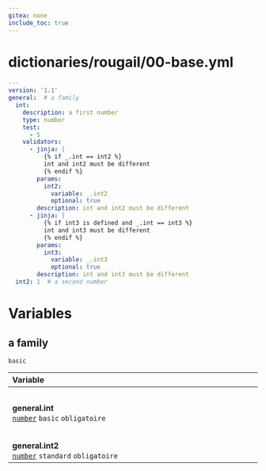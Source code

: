 ```yaml
---
gitea: none
include_toc: true
---
```

# dictionaries/rougail/00-base.yml

```yaml
---
version: '1.1'
general:  # a family
  int:
    description: a first number
    type: number
    test:
      - 5
    validators:
      - jinja: |
          {% if _.int == int2 %}
          int and int2 must be different
          {% endif %}
        params:
          int2:
            variable: _.int2
            optional: true
        description: int and int2 must be different
      - jinja: |
          {% if int3 is defined and _.int == int3 %}
          int and int3 must be different
          {% endif %}
        params:
          int3:
            variable: _.int3
            optional: true
        description: int and int3 must be different
  int2: 1  # a second number
```
# Variables

## a family

`basic`

| Variable&nbsp;&nbsp;&nbsp;&nbsp;&nbsp;&nbsp;&nbsp;&nbsp;&nbsp;&nbsp;&nbsp;&nbsp;&nbsp;&nbsp;&nbsp;&nbsp;&nbsp;&nbsp;&nbsp;&nbsp;&nbsp;&nbsp;&nbsp;&nbsp;&nbsp;&nbsp;&nbsp;&nbsp;&nbsp;&nbsp;&nbsp;&nbsp;&nbsp;&nbsp;&nbsp;&nbsp;&nbsp;&nbsp;&nbsp;&nbsp;&nbsp;&nbsp;&nbsp;&nbsp;&nbsp;&nbsp;&nbsp;&nbsp;&nbsp;&nbsp;&nbsp;&nbsp;&nbsp;&nbsp;&nbsp;&nbsp;&nbsp;&nbsp;&nbsp;&nbsp;&nbsp;&nbsp;&nbsp;&nbsp;&nbsp;&nbsp;&nbsp;&nbsp;&nbsp;&nbsp;&nbsp;&nbsp;&nbsp;&nbsp;&nbsp;&nbsp;&nbsp;&nbsp;&nbsp;&nbsp;&nbsp;&nbsp;&nbsp;&nbsp;&nbsp;&nbsp;&nbsp;&nbsp;&nbsp;&nbsp;&nbsp;&nbsp;&nbsp;&nbsp;&nbsp;&nbsp;&nbsp;&nbsp;&nbsp;&nbsp;   | Description&nbsp;&nbsp;&nbsp;&nbsp;&nbsp;&nbsp;&nbsp;&nbsp;&nbsp;&nbsp;&nbsp;&nbsp;&nbsp;&nbsp;&nbsp;&nbsp;&nbsp;&nbsp;&nbsp;&nbsp;&nbsp;&nbsp;&nbsp;&nbsp;&nbsp;&nbsp;&nbsp;&nbsp;&nbsp;&nbsp;&nbsp;&nbsp;&nbsp;&nbsp;&nbsp;&nbsp;&nbsp;&nbsp;&nbsp;&nbsp;&nbsp;&nbsp;&nbsp;&nbsp;&nbsp;&nbsp;&nbsp;&nbsp;&nbsp;&nbsp;&nbsp;&nbsp;&nbsp;&nbsp;&nbsp;&nbsp;&nbsp;&nbsp;&nbsp;&nbsp;&nbsp;&nbsp;&nbsp;&nbsp;&nbsp;&nbsp;&nbsp;&nbsp;&nbsp;&nbsp;&nbsp;&nbsp;&nbsp;&nbsp;&nbsp;&nbsp;&nbsp;&nbsp;&nbsp;&nbsp;&nbsp;&nbsp;&nbsp;&nbsp;&nbsp;&nbsp;&nbsp;&nbsp;&nbsp;&nbsp;&nbsp;&nbsp;&nbsp;&nbsp;&nbsp;&nbsp;&nbsp;   |
|------------------------------------------------------------------------------------------------------------------------------------------------------------------------------------------------------------------------------------------------------------------------------------------------------------------------------------------------------------------------------------------------------------------------------------------------------------------------------------------------------------------------------------------------------------------------------------------------------------------------------------|---------------------------------------------------------------------------------------------------------------------------------------------------------------------------------------------------------------------------------------------------------------------------------------------------------------------------------------------------------------------------------------------------------------------------------------------------------------------------------------------------------------------------------------------------------------------------------------------------------------------|
| **general.int**<br/>[`number`](https://rougail.readthedocs.io/en/latest/variable.html#variables-types) `basic` `obligatoire`                                                                                                                                                                                                                                                                                                                                                                                                                                                                                                       | A first number.<br/>**Validators**:<br/>- int and int2 must be different.<br/>- int and int3 must be different.<br/>**Exemple**: 5                                                                                                                                                                                                                                                                                                                                                                                                                                                                                  |
| **general.int2**<br/>[`number`](https://rougail.readthedocs.io/en/latest/variable.html#variables-types) `standard` `obligatoire`                                                                                                                                                                                                                                                                                                                                                                                                                                                                                                   | A second number.<br/>**Défaut**: 1                                                                                                                                                                                                                                                                                                                                                                                                                                                                                                                                                                                  |


